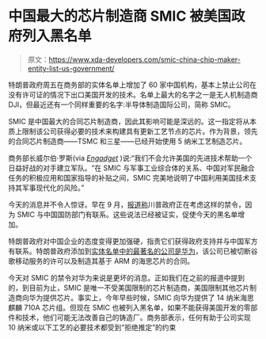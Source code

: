 # 中国最大的芯片制造商 SMIC 被美国政府列入黑名单

> 原文：<https://www.xda-developers.com/smic-china-chip-maker-entity-list-us-government/>

特朗普政府周五在商务部的实体名单上增加了 60 家中国机构，基本上禁止公司在没有许可证的情况下出口美国开发的技术。名单上最大的名字之一是无人机制造商 DJI，但最近还有一个同样重要的名字:半导体制造国际公司，简称 SMIC。

SMIC 是中国最大的合同芯片制造商，因此其影响可能是深远的。这一指定将从本质上限制该公司获得必要的技术来构建具有更新工艺节点的芯片。作为背景，领先的合同芯片制造商——TSMC 和三星——已经开始使用 5 纳米工艺制造芯片。

商务部长威尔伯·罗斯(via *[Engadget](https://www.engadget.com/us-government-commerce-department-smic-blacklist-155706359.html)* )说:“我们不会允许美国的先进技术帮助一个日益好战的对手建立军队。“在 SMIC 与军事工业综合体的关系、中国对军民融合任务的积极应用和国家指导的补贴之间，SMIC 完美地说明了中国利用美国技术支持其军事现代化的风险。”

今天的消息并不令人惊讶。早在 9 月，[报道称](https://www.xda-developers.com/u-s-considers-sanctioning-smic-chinas-largest-semiconductor-manufacturer/)川普政府正在考虑这样的禁令，因为 SMIC 与中国国防部门有联系。这些说法已经被证实，促使今天的黑名单增加。

特朗普政府对中国企业的态度变得更加强硬，指责它们获得政府支持并与中国军方有联系。特朗普政府添加到[实体名单中的最著名的公司是华为](https://www.xda-developers.com/huawei-mate-30-without-google-play-apps-services/)，该公司已被切断谷歌移动服务的许可以及制造其基于 ARM 的海思芯片的合同。

今天对 SMIC 的禁令对华为来说是更坏的消息。正如我们在之前的报道中提到的，到目前为止，SMIC 是唯一不受美国限制的芯片制造商，美国限制其他芯片制造商向华为提供芯片。事实上，今年早些时候，SMIC 向华为提供了 14 纳米海思麒麟 710A 芯片组。但现在 SMIC 也被列入黑名单，如果不能获得美国开发的零部件和技术，他们可能无法改善自己的铸造厂。商务部表示，任何有助于公司实现 10 纳米或以下工艺的必要技术都受到“拒绝推定”的约束